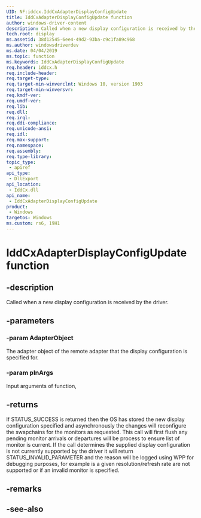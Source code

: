 ```yaml
---
UID: NF:iddcx.IddCxAdapterDisplayConfigUpdate
title: IddCxAdapterDisplayConfigUpdate function
author: windows-driver-content
description: Called when a new display configuration is received by the driver.
tech.root: display
ms.assetid: 38d12545-6ee4-49d2-93ba-c9c1fa89c968
ms.author: windowsdriverdev
ms.date: 04/04/2019
ms.topic: function
ms.keywords: IddCxAdapterDisplayConfigUpdate
req.header: iddcx.h
req.include-header:
req.target-type:
req.target-min-winverclnt: Windows 10, version 1903
req.target-min-winversvr:
req.kmdf-ver:
req.umdf-ver:
req.lib:
req.dll:
req.irql: 
req.ddi-compliance:
req.unicode-ansi:
req.idl:
req.max-support:
req.namespace:
req.assembly:
req.type-library: 
topic_type: 
 - apiref
api_type: 
 - DllExport
api_location: 
 - IddCx.dll
api_name: 
 - IddCxAdapterDisplayConfigUpdate
product: 
 - Windows
targetos: Windows
ms.custom: rs6, 19H1
---
```


# IddCxAdapterDisplayConfigUpdate function


## -description

Called when a new display configuration is received by the driver.

## -parameters

### -param AdapterObject

The adapter object of the remote adapter that the display configuration is specified for.

### -param pInArgs

Input arguments of function,

## -returns

If STATUS_SUCCESS is returned then the OS has stored the new display configuration specified and asynchronously the changes will reconfigure the swapchains for the monitors as requested. This call will first flush any pending monitor arrivals or departures will be process to ensure list of monitor is current. If the call determines the supplied display configuration is not currently supported by the driver it will return STATUS_INVALID_PARAMETER and the reason will be logged using WPP for debugging purposes, for example is a given resolution/refresh rate are not supported or if an invalid monitor is specified.

## -remarks

## -see-also
